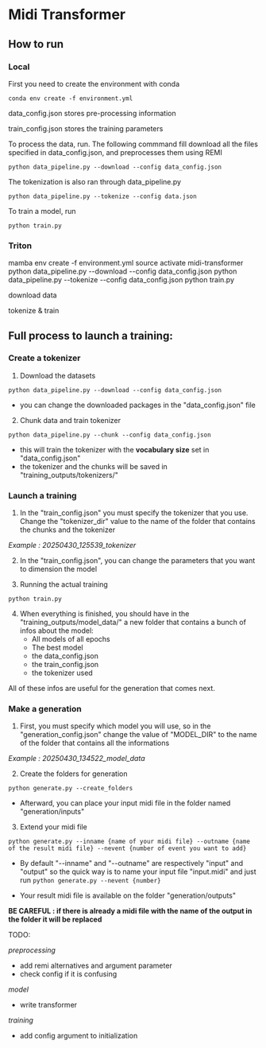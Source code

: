 # Midi Transformer

## How to run

### Local

First you need to create the environment with conda

`conda env create -f environment.yml`

data_config.json stores pre-processing information

train_config.json stores the training parameters

To process the data, run. The following commmand fill download all the files specified in data_config.json, and preprocesses them using REMI

`python data_pipeline.py --download --config data_config.json`

The tokenization is also ran through data_pipeline.py

`python data_pipeline.py --tokenize --config data.json`

To train a model, run

`python train.py`

### Triton

mamba env create -f environment.yml
source activate midi-transformer
python data_pipeline.py --download --config data_config.json
python data_pipeline.py --tokenize --config data_config.json
python train.py

download data

tokenize & train


## Full process to launch a training:

### Create a tokenizer
1) Download the datasets

`python data_pipeline.py --download --config data_config.json`

- you can change the downloaded packages in the "data_config.json" file

2) Chunk data and train tokenizer

`python data_pipeline.py --chunk --config data_config.json`
- this will train the tokenizer with the **vocabulary size** set in "data_config.json"
- the tokenizer and the chunks will be saved in "training_outputs/tokenizers/"

### Launch a training
1) In the "train_config.json" you must specify the tokenizer that you use. Change the "tokenizer_dir" value to the name of the folder that contains the chunks and the tokenizer

*Example : 20250430_125539_tokenizer*

2) In the "train_config.json", you can change the parameters that you want to dimension the model

3) Running the actual training

`python train.py`

4) When everything is finished, you should have in the "training_outputs/model_data/" a new folder that contains a bunch of infos about the model:
    - All models of all epochs
    - The best model
    - the data_config.json
    - the train_config.json
    - the tokenizer used

All of these infos are useful for the generation that comes next.

### Make a generation

1) First, you must specify which model you will use, so in the "generation_config.json" change the value of "MODEL_DIR" to the name of the folder that contains all the informations

*Example : 20250430_134522_model_data*

2) Create the folders for generation

`python generate.py --create_folders`

- Afterward, you can place your input midi file in the folder named "generation/inputs"

3) Extend your midi file

`python generate.py --inname {name of your midi file} --outname {name of the result midi file} --nevent {number of event you want to add}`

- By default "--inname" and "--outname" are respectively "input" and "output" so the quick way is to name your input file "input.midi" and just run `python generate.py --nevent {number}`

- Your result midi file is available on the folder "generation/outputs"

**BE CAREFUL : if there is already a midi file with the name of the output in the folder it will be replaced**






TODO:

*preprocessing*
- add remi alternatives and argument parameter
- check config if it is confusing

*model*
- write transformer

*training*
- add config argument to initialization




